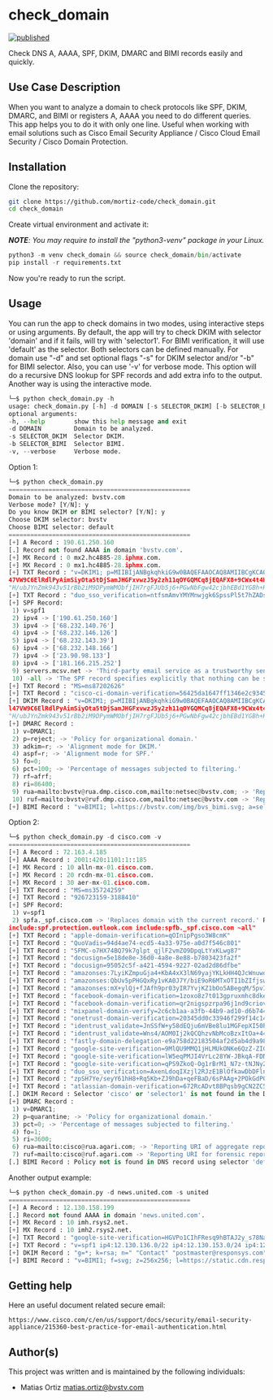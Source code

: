 # check_domain 

[![published](https://static.production.devnetcloud.com/codeexchange/assets/images/devnet-published.svg)](https://developer.cisco.com/codeexchange/github/repo/mortiz-code/check_domain)

Check DNS A, AAAA, SPF, DKIM, DMARC and BIMI records easily and quickly.

## Use Case Description

When you want to analyze a domain to check protocols like SPF, DKIM, DMARC, and BIMI or registers A, AAAA you need to do different queries. This app helps you to do it with only one line. Useful when working with email solutions such as Cisco Email Security Appliance / Cisco Cloud Email Security / Cisco Domain Protection.


## Installation

Clone the repository:

```sh
git clone https://github.com/mortiz-code/check_domain.git
cd check_domain
```

Create virtual environment and activate it:

***NOTE**: You may require to install the "python3-venv" package in your Linux.*

```python
python3 -m venv check_domain && source check_domain/bin/activate
pip install -r requirements.txt
```

Now you're ready to run the script.


## Usage

You can run the app to check domains in two modes, using interactive steps or using arguments.
By default, the app will try to check DKIM with selector 'domain' and if it fails, will try with 'selector1'. For BIMI verification, it will use 'default' as the selector.
Both selectors can be defined manually. For domain use "-d" and set optional flags "-s" for DKIM selector and/or "-b" for BIMI selector. Also, you can use '-v' for verbose mode. This option will do a recursive DNS lookup for SPF records and add extra info to the output.
Another way is using the interactive mode.

```python
└─$ python check_domain.py -h
usage: check_domain.py [-h] -d DOMAIN [-s SELECTOR_DKIM] [-b SELECTOR_BIMI] [-v]
optional arguments:
-h, --help        show this help message and exit
-d DOMAIN         Domain to be analyzed.
-s SELECTOR_DKIM  Selector DKIM.
-b SELECTOR_BIMI  Selector BIMI.
-v, --verbose     Verbose mode.
```

Option 1:

```python
└─$ python check_domain.py
==================================================
Domain to be analyzed: bvstv.com
Verbose mode? [Y/N]: y
Do you know DKIM or BIMI selector? [Y/N]: y
Choose DKIM selector: bvstv
Choose BIMI selector: default
==================================================
[+] A Record : 190.61.250.160
[.] Record not found AAAA in domain 'bvstv.com'.
[+] MX Record : 0 mx2.hc4885-28.iphmx.com.
[+] MX Record : 0 mx1.hc4885-28.iphmx.com.
[+] TXT Record : "v=DKIM1; p=MIIBIjANBgkqhkiG9w0BAQEFAAOCAQ8AMIIBCgKCAQEA13K6/iYmOCA+KH62zxDWdH+wn1X2ZOllAMZ/KZfvwZWKwhHQGGSU+eHCsyWbz0jJYiS1X/4C6NLya2GXrLAAkxVA8l74aPTN5yBeZP0iXBvZ1Yl
47VW9C6ElRdlPyAimSiyOta5tDjSamJHGFxvwzJ5y2zh11qOYGQMCq8jEQAFX8+9CWx4t4HQ5uAwHrzXTPS3kNRn2"
"H/ubJYnZmk943v51rBb2iM9DPymWMObfjIH7rgFJUb5j6+PGwNbFgw42cjbhEBd1YGBh+K4+/PBPSuOSG+miAApD+4Ki3icjt0KaOdrKaGiah+elSgElprDIIADlRHyNxsXPSLrsBXghrQIDAQAB;"
[+] TXT Record : "duo_sso_verification=ntfsmAmvYMYMnwjgk6SpssPl5t7hZADsv9NCBLtCS7AnylaapsIfsFB9k6PItJVr"
[+] SPF Record:
 1) v=spf1
 2) ipv4 -> ['190.61.250.160']
 3) ipv4 -> ['68.232.140.76']
 4) ipv4 -> ['68.232.146.126']
 5) ipv4 -> ['68.232.143.39']
 6) ipv4 -> ['68.232.148.166']
 7) ipv4 -> ['23.90.98.133']
 8) ipv4 -> ['181.166.215.252']
 9) servers.mcsv.net -> 'Third-party email service as a trustworthy sender.' Recursive query: "v=spf1 ip4:205.201.128.0/20 ip4:198.2.128.0/18 ip4:148.105.8.0/21 ?all"
 10) -all -> 'The SPF record specifies explicitly that nothing can be said about validity.'
[+] TXT Record : "MS=ms87202626"
[+] TXT Record : "cisco-ci-domain-verification=56425da1647ff1346e2c9345925928b74fc75b04c218da0f7928711df8fc160b"
[+] DKIM Record : "v=DKIM1; p=MIIBIjANBgkqhkiG9w0BAQEFAAOCAQ8AMIIBCgKCAQEA13K6/iYmOCA+KH62zxDWdH+wn1X2ZOllAMZ/KZfvwZWKwhHQGGSU+eHCsyWbz0jJYiS1X/4C6NLya2GXrLAAkxVA8l74aPTN5yBeZP0iXBvZ1Y
l47VW9C6ElRdlPyAimSiyOta5tDjSamJHGFxvwzJ5y2zh11qOYGQMCq8jEQAFX8+9CWx4t4HQ5uAwHrzXTPS3kNRn2"
"H/ubJYnZmk943v51rBb2iM9DPymWMObfjIH7rgFJUb5j6+PGwNbFgw42cjbhEBd1YGBh+K4+/PBPSuOSG+miAApD+4Ki3icjt0KaOdrKaGiah+elSgElprDIIADlRHyNxsXPSLrsBXghrQIDAQAB;"
[+] DMARC Record :
 1) v=DMARC1;
 2) p=reject; -> 'Policy for organizational domain.'
 3) adkim=r; -> 'Alignment mode for DKIM.'
 4) aspf=r; -> 'Alignment mode for SPF.'
 5) fo=0;
 6) pct=100; -> 'Percentage of messages subjected to filtering.'
 7) rf=afrf;
 8) ri=86400;
 9) rua=mailto:bvstv@rua.dmp.cisco.com,mailto:netsec@bvstv.com; -> 'Reporting URI of aggregate reports.'
 10) ruf=mailto:bvstv@ruf.dmp.cisco.com,mailto:netsec@bvstv.com -> 'Reporting URI for forensic reports.'
[+] BIMI Record : "v=BIMI1; l=https://bvstv.com/img/bvs_bimi.svg; a=self;"
```

Option 2:

```python
└─$ python check_domain.py -d cisco.com -v
==================================================
[+] A Record : 72.163.4.185
[+] AAAA Record : 2001:420:1101:1::185
[+] MX Record : 10 alln-mx-01.cisco.com.
[+] MX Record : 20 rcdn-mx-01.cisco.com.
[+] MX Record : 30 aer-mx-01.cisco.com.
[+] TXT Record : "MS=ms35724259"
[+] TXT Record : "926723159-3188410"
[+] SPF Record:
 1) v=spf1
 2) spfa._spf.cisco.com -> 'Replaces domain with the current record.' Recursive query: "v=spf1 ip4:173.37.147.224/27 ip4:173.37.142.64/26 ip4:173.38.212.128/27 ip4:173.38.203.0/24 ip4:72.163.7.160/27 ip4:72.163.197.0/24 ip4:66.187.208.0/20 ip4:173.37.86.0/24
include:spf.protection.outlook.com include:spfb._spf.cisco.com ~all"
[+] TXT Record : "apple-domain-verification=qOInipPgso3W8cmK"
[+] TXT Record : "QuoVadis=94d4ae74-ecd5-4a33-975e-a0d7f546c801"
[+] TXT Record : "SFMC-o7HX74BQ79k7glpt_qjlF2vmZO9DpqLtYxKLwg87"
[+] TXT Record : "docusign=5e18de8e-36d0-4a8e-8e88-b7803423fa2f"
[+] TXT Record : "docusign=95052c5f-a421-4594-9227-02ad2d86dfbe"
[+] TXT Record : "amazonses:7LyiKZmpuGja4+KbA4xX3lN69yajYKLkHH4QJcWnuwo="
[+] TXT Record : "amazonses:QbUv5pPHGQxRy1vKA0J7Y/biE9oR6MTxOTI1bZIfjsw="
[+] TXT Record : "amazonses:mX+ylQj+fJAfh9pr03yIR7YvjKZ1bOo5ABegqM/5pvI="
[+] TXT Record : "facebook-domain-verification=1zoxo8z7t013gpruxmhc8dkerq47vh"
[+] TXT Record : "facebook-domain-verification=qr2nigspzrpa96j1nd9criovuuwino"
[+] TXT Record : "mixpanel-domain-verify=2c6cb1aa-a3fb-44b9-ad10-d6b744109963"
[+] TXT Record : "onetrust-domain-verification=20345dd0c33946f299f14c1498b41f67"
[+] TXT Record : "identrust_validate=JnSSfW+y58dEQju6mVBe8lu1MGFepXI50P27OE1ZZQmL"
[+] TXT Record : "identrust_validate=Wns4/AOM0Ij2kQCQhzvNbMcoBzxItOa+44O7KF06lIp3"
[+] TXT Record : "fastly-domain-delegation-e9a758d22183504af2d5ab4d9a9853da-20210127"
[+] TXT Record : "google-site-verification=9MlQU9MMQ1jHLMUkONKe6QzZ-ZIGRv0BCD1_rY1Zdmc"
[+] TXT Record : "google-site-verification=lW5eqPMJI4VrLc28YW-JBkqA-FDNVnhFCXQVDvFqZTo"
[+] TXT Record : "google-site-verification=qPS9ZkoQ-Og1rBrM1_N7z-tNJNy2BVxE8lw6SB2iFdk"
[+] TXT Record : "duo_sso_verification=AxenLdoqIXzjl2RJzE1BlOfkawDbDFlnbyvjAt8vcjKHBkvYwEMySDRk5QmBd66v"
[+] TXT Record : "zpSH7Ye/seyY61hH8+Rq5Kb+ZJ9hDa+qeFBaD/6sPAAg+2POkGdP0byHb1pFVK9uZgYF2AIosUSZq4MB17oydQ=="
[+] TXT Record : "atlassian-domain-verification=672RcADvt8BPqsb9gCN2ZC5DoTAhUT8abC1blYKQxi/MHMaGoA/BuvjFMaWRtgd7"
[.] DKIM Record : Selector 'cisco' or 'selector1' is not found in the DNS records. Check DKIM configuration or choose the manual selector option.
[+] DMARC Record :
 1) v=DMARC1;
 2) p=quarantine; -> 'Policy for organizational domain.'
 3) pct=0; -> 'Percentage of messages subjected to filtering.'
 4) fo=1;
 5) ri=3600;
 6) rua=mailto:cisco@rua.agari.com; -> 'Reporting URI of aggregate reports.'
 7) ruf=mailto:cisco@ruf.agari.com -> 'Reporting URI for forensic reports.'
[.] BIMI Record : Policy not is found in DNS record using selector 'default'. Check BIMI configuration or choose the manual selector option.
```

Another output example:

```python
└─$ python check_domain.py -d news.united.com -s united
==================================================
[+] A Record : 12.130.158.199
[.] Record not found AAAA in domain 'news.united.com'.
[+] MX Record : 10 imh.rsys2.net.
[+] MX Record : 10 imh2.rsys2.net.
[+] TXT Record : "google-site-verification=HGVPo1CIhFResq9hBTAJ2y_s78Na02V6MsJLKwHGJas"
[+] TXT Record : "v=spf1 ip4:12.130.136.0/22 ip4:12.130.153.0/24 ip4:12.130.154.0/24 -all"
[+] DKIM Record : "g=*; k=rsa; n=" "Contact" "postmaster@responsys.com" "with" "any" "questions" "concerning" "this" "signing" "; p=MIGfMA0GCSqGSIb3DQEBAQUAA4GNADCBiQKBgQC/Vh/xq+sSRLhL5CRU1drFTGMXX/Q2KkWgl35hO4v6dTy5Qmxcuv5AwqxLiz9d0jBaxtuvYALjlGkxmk5MemgAOcCr97GlW7Cr11eLn87qdTmyE5LevnTXxVDMjIfQJt6OFzmw6Tp1t05NPWh0PbyUohZYt4qpcbiz9Kc3UB2IBwIDAQAB;"
[+] BIMI Record : "v=BIMI1; f=svg; z=256x256; l=https://static.cdn.responsys.net/i2/responsysimages/content/united/UA-email-tailfin_256x256.svg"
```


## Getting help

Here an useful document related secure email:

    https://www.cisco.com/c/en/us/support/docs/security/email-security-appliance/215360-best-practice-for-email-authentication.html 


## Author(s)

This project was written and is maintained by the following individuals:

* Matias Ortiz <matias.ortiz@bvstv.com>

